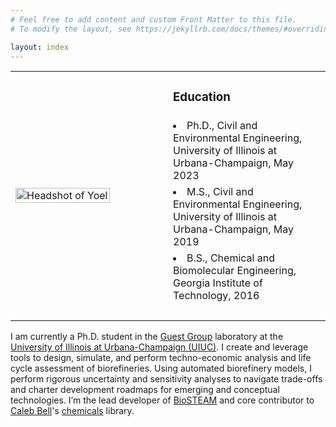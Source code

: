 ```yaml
---
# Feel free to add content and custom Front Matter to this file.
# To modify the layout, see https://jekyllrb.com/docs/themes/#overriding-theme-defaults

layout: index
---
```


<table>

<tr>
	<td rowspan='5' width='50%'>
		<img src='https://yoelcortes.github.io/images/index/headshot.jpg' alt='Headshot of Yoel' width='80%' id='image' align='center'>
	</td>
	<td> <h3> Education </h3> </td>
</tr>

<tr> <td> <li> Ph.D., Civil and Environmental Engineering, University of Illinois at Urbana-Champaign, May 2023 </li> </td> </tr>
<tr> <td> <li> M.S., Civil and Environmental Engineering, University of Illinois at Urbana-Champaign, May 2019 </li> </td> </tr>
<tr> <td> <li> B.S., Chemical and Biomolecular Engineering, Georgia Institute of Technology, 2016 </li> </td> </tr>
<tr> <td> <br> </td> </tr>

</table> 

I am currently a Ph.D. student in the [Guest Group](http://engineeringforsustainability.com)
laboratory at the [University of Illinois at Urbana-Champaign (UIUC)](http://illinois.edu).
I create and leverage tools to design, simulate, and perform techno-economic 
analysis and life cycle assessment of biorefineries. Using automated biorefinery 
models, I perform rigorous uncertainty and sensitivity analyses to navigate 
trade-offs and charter development roadmaps for emerging and conceptual 
technologies.  I’m the lead developer of [BioSTEAM](https://github.com/BioSTEAMDevelopmentGroup/biosteam)
and core contributor to [Caleb Bell](https://github.com/CalebBell)'s [chemicals](https://github.com/CalebBell/chemicals)
library.

